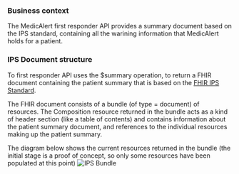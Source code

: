 ### Business context

The MedicAlert first responder API provides a summary document based on the IPS standard, containing all the warining information that MedicAlert holds for a patient. 

### IPS Document structure

To first responder API uses the $summary operation, to return a FHIR document containing the patient summary that is based on the [FHIR IPS Standard](http://hl7.org/fhir/uv/ips/).

The FHIR document consists of a bundle (of type = document) of resources. The Composition resource returned in the bundle acts as a kind of header section (like a table of contents) and contains information about the patient summary document, and references to the individual resources making up the patient summary. 

The diagram below shows the current resources returned in the bundle (the initial stage is a proof of concept, so only some resources have been populated at this point)
![IPS Bundle](MedicAlert-FHIR-IPS.svg "IPS Bundle")